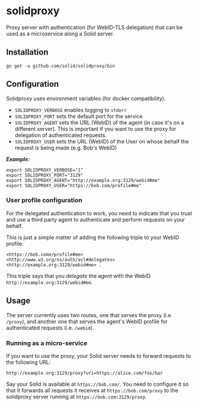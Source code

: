 # solidproxy
Proxy server with authentication (for WebID-TLS delegation) that can be used as a microservice along a Solid server.

## Installation

`go get -u github.com/solid/solidproxy/bin`

## Configuration

Solidproxy uses environment variables (for docker compatibility).

* `SOLIDPROXY_VERBOSE` enables logging to `stderr`
* `SOLIDPROXY_PORT` sets the default port for the service
* `SOLIDPROXY_AGENT` sets the URL (WebID) of the agent (in case it's on a different server). This is important if you want to use the proxy for delegation of authenticated requests.
* `SOLIDPROXY_USER` sets the URL (WebID) of the User on whose behalf the request is being made (e.g. Bob's WebID)

***Example:***

```
export SOLIDPROXY_VERBOSE="1"
export SOLIDPROXY_PORT="3129"
export SOLIDPROXY_AGENT="http://example.org:3129/webid#me"
export SOLIDPROXY_USER="https://bob.com/profile#me"
```

### User profile configuration

For the delegated authentication to work, you need to indicate that you trust and use a third party agent to authenticate and perform requests on your behalf.

This is just a simple matter of adding the following triple to your WebID profile:

```
<https://bob.come/profile#me> <http://www.w3.org/ns/auth/acl#delegates> <http://example.org:3129/webid#me> .
```

This triple says that you *delegate* the agent with the WebID `http://example.org:3129/webid#me`.

## Usage

The server currently uses two routes, one that serves the proxy (i.e. `/proxy`), and another one that serves the agent's WebID profile for authenticated requests (i.e. `/webid`).

### Running as a micro-service

If you want to use the proxy, your Solid server needs to forward requests to the following URL:

`http://example.org:3129/proxy?uri=https://alice.com/foo/bar`

Say your Solid is available at `https://bob.com/`. You need to configure it so that it forwards all requests it receives at `https://bob.com/proxy` to the solidproxy server running at `https://bob.com:3129/proxy`.